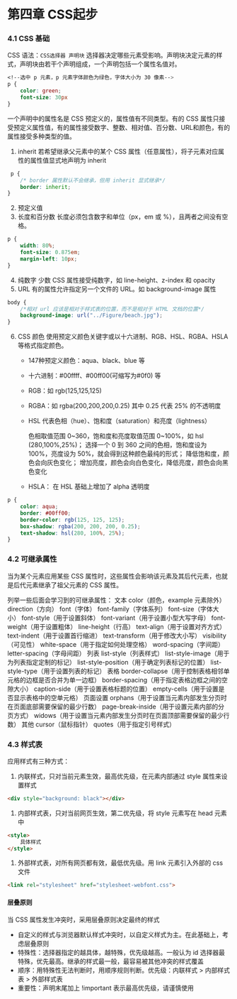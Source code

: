 # 第四章 CSS起步

### 4.1 CSS 基础

CSS 语法：```CSS选择器 声明块```
选择器决定哪些元素受影响。声明块决定元素的样式，声明块由若干个声明组成，一个声明包括一个属性名值对。

```css
<!--选中 p 元素，p 元素字体颜色为绿色，字体大小为 30 像素-->
p {
    color: green;
    font-size: 30px
}
```

一个声明中的属性名是 CSS 预定义的，属性值有不同类型。有的 CSS 属性只接受预定义属性值，有的属性接受数字、整数、相对值、百分数、URL和颜色，有的属性接受多种类型的值。
1. inherit
   若希望继承父元素中的某个 CSS 属性（任意属性），将子元素对应属性的属性值显式地声明为 inherit
```css
 p {
    /* border 属性默认不会继承，但用 inherit 显式继承*/
    border: inherit;
}
```

2. 预定义值
3. 长度和百分数
    长度必须包含数字和单位（px，em 或 %），且两者之间没有空格。
```css
p {
    width: 80%;
    font-size: 0.875em;
    margin-left: 10px;
}
```

4. 纯数字
     少数 CSS 属性接受纯数字，如 line-height、z-index 和 opacity
5. URL
   有的属性允许指定另一个文件的 URL。如 background-image 属性

```css
body {
    /*相对 url 应该是相对于样式表的位置，而不是相对于 HTML 文档的位置*/
    background-image: url("../Figure/beach.jpg"); 
}
```

6. CSS 颜色
     使用预定义颜色关键字或以十六进制、RGB、HSL、RGBA、HSLA 等格式指定颜色。
     - 147种预定义颜色：aqua、black、blue 等
     
     - 十六进制：#00ffff、#00ff00(可缩写为#0f0) 等
     
     - RGB：如 rgb(125,125,125)
     
     - RGBA：如 rgba(200,200,200,0.25) 其中 0.25 代表 25% 的不透明度
     
     - HSL 代表色相（hue）、饱和度（saturation）和亮度（lightness）
     
        色相取值范围 0~360，饱和度和亮度取值范围 0~100%，如 hsl (280,100%,25%)；
        选择一个 0 到 360 之间的色相，饱和度设为 100%，亮度设为 50%，就会得到这种颜色最纯的形式；
        降低饱和度，颜色会向灰色变化；
        增加亮度，颜色会向白色变化，降低亮度，颜色会向黑色变化
     
     - HSLA：
        在 HSL 基础上增加了 alpha 透明度

```css
p {
    color: aqua;
    border: #00ff00;
    border-color: rgb(125, 125, 125);
    box-shadow: rgba(200, 200, 200, 0.25);
    text-shadow: hsl(280, 100%, 25%);
}
```

### 4.2 可继承属性

当为某个元素应用某些 CSS 属性时，这些属性会影响该元素及其后代元素，也就是后代元素继承了祖父元素的 CSS 属性。

列举一些后面会学习到的可继承属性：
文本
    color（颜色，example 元素除外）
    direction（方向）
    font（字体）
    font-family（字体系列）
    font-size（字体大小）
    font-style（用于设置斜体）
    font-variant（用于设置小型大写字母）
    font-weight（用于设置粗体）
    line-height（行高）
    text-align（用于设置对齐方式）
    text-indent（用于设置首行缩进）
    text-transform（用于修改大小写）
    visibility（可见性）
    white-space（用于指定如何处理空格）
    word-spacing（字间距）
    letter-spacing（字母间距）
列表
    list-style（列表样式）
    list-style-image（用于为列表指定定制的标记）
    list-style-position（用于确定列表标记的位置）
    list-style-type（用于设置列表的标记）
表格
    border-collapse（用于控制表格相邻单元格的边框是否合并为单一边框）
    border-spacing（用于指定表格边框之间的空隙大小）
    caption-side（用于设置表格标题的位置）
    empty-cells（用于设置是否显示表格中的空单元格）
页面设置
    orphans（用于设置当元素内部发生分页时在页面底部需要保留的最少行数）
    page-break-inside（用于设置元素内部的分页方式）
    widows（用于设置当元素内部发生分页时在页面顶部需要保留的最少行数）
其他
    cursor（鼠标指针）
    quotes（用于指定引号样式）

### 4.3 样式表

应用样式有三种方式：

1. 内联样式，只对当前元素生效，最高优先级，在元素内部通过 style 属性来设置样式

```html
<div style="background: black"></div>
```

1. 内部样式表，只对当前网页生效，第二优先级，将 style 元素写在 head 元素中

```html
<style>
    具体样式
</style>
```

1. 外部样式表，对所有网页都有效，最低优先级。用 link 元素引入外部的 css 文件

```html
<link rel="stylesheet" href="stylesheet-webfont.css">
```

#### 层叠原则

当 CSS 属性发生冲突时，采用层叠原则决定最终的样式

- 自定义的样式与浏览器默认样式冲突时，以自定义样式为主。在此基础上，考虑层叠原则
- 特殊性：选择器指定的越具体，越特殊，优先级越高。一般认为 id 选择器最特殊，优先最高。继承的样式最一般，最容易被其他冲突的样式覆盖
- 顺序：用特殊性无法判断时，用顺序规则判断。优先级：内联样式 > 内部样式表 > 外部样式表
- 重要性：声明末尾加上 !important 表示最高优先级，请谨慎使用